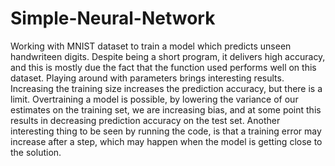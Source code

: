 # Simple-Neural-Network
Working with MNIST dataset to train a model which predicts unseen handwriteen digits. Despite being a short program, it delivers high accuracy, and this is mostly due the fact that the function used performs well on this dataset. Playing around with parameters brings interesting results. Increasing the training size increases the prediction accuracy, but there is a limit. Overtraining a model is possible, by lowering the variance of our estimates on the training set, we are increasing bias, and at some point this results in decreasing prediction accuracy on the test set. Another interesting thing to be seen by running the code, is that a training error may increase after a step, which may happen when the model is getting close to the solution.
